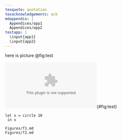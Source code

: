 ```yaml
---
texquote: quotation
texacknowledgements: ack
mdappendix: |
  Appendices/app1
  Appendices/app2
testapp: |
  \input{app1}
  \input{app2}
---
```

here is picture @fig:test

![testprint lah](images/testprint.ps){#fig:test}

~~~{#fig:dia1 .diagram}
let x = circle 10
 in x
~~~

~~~include
Figures/f1.md
Figures/f2.md
~~~
